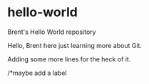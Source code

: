 # hello-world
Brent's Hello World repository

Hello, Brent here just learning more about Git.

Adding some more lines for the heck of it.

/*maybe add a label
